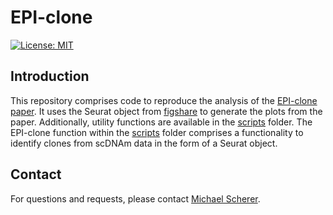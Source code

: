 # EPI-clone
[![License: MIT](https://img.shields.io/badge/license-MIT-blue.svg)](https://github.com/veltenlab/EPI-clone/blob/main/LICENSE)

## Introduction

This repository comprises code to reproduce the analysis of the [EPI-clone paper](https://www.biorxiv.org/content/10.1101/2024.04.01.587514v1). It uses the Seurat object from [figshare](https://doi.org/10.6084/m9.figshare.24204750.v1) to generate the plots from the paper. Additionally, utility functions are available in the [scripts](scripts) folder. The EPI-clone function within the [scripts](scripts) folder comprises a functionality to identify clones from scDNAm data in the form of a Seurat object.

## Contact

For questions and requests, please contact [Michael Scherer](mailto:michael.scherer@crg.eu).
